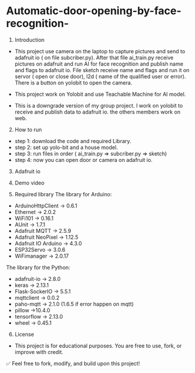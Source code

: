 # Automatic-door-opening-by-face-recognition-
1. Introduction 
- This project use camera on the laptop to capture pictures and send to adafruit io ( on file subcriber.py). After that file ai_train.py receive pictures on adafruit and run AI for face recognition and publish name and flags to adafruit io. File sketch receive name and flags and run it on servor ( open or close door), l2d ( name of the qualified user or error). There is a button on yolobit to open the camera.

- This project work on Yolobit and use Teachable Machine for AI model.

- This is a downgrade version of my group project. I work on yolobit to receive and publish data to adafruit io. the others members work on web.

2. How to run
- step 1: download the code and required Library.
- step 2: set up yolo-bit and a house model.
- step 3: run files in order ( ai_train.py => subcriber.py => sketch)
- step 4: now you can open door or camera on adafruit io.

3. Adafruit io

4. Demo video


5. Required library
The library for Arduino:
- ArduinoHttpClient -> 0.6.1
- Ethernet -> 2.0.2
- WiFi101 -> 0.16.1
- AUnit -> 1.7.1
- Adafruit MQTT -> 2.5.9
- Adafruit NeoPixel -> 1.12.5
- Adafruit IO Arduino -> 4.3.0
- ESP32Servo -> 3.0.6
- WiFimanager -> 2.0.17

The library for the Python:
- adafruit-io -> 2.8.0
- keras -> 2.13.1
- Flask-SockerIO -> 5.5.1
- mqttclient -> 0.0.2
- paho-mqtt -> 2.1.0 (1.6.5 if error happen on mqtt)
- pillow ->10.4.0
- tensorflow -> 2.13.0
- wheel -> 0.45.1

6. License
- This project is for educational purposes. You are free to use, fork, or improve with credit.

✅ Feel free to fork, modify, and build upon this project!

